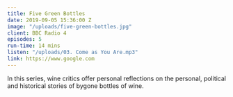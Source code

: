```yaml
---
title: Five Green Bottles
date: 2019-09-05 15:36:00 Z
image: "/uploads/five-green-bottles.jpg"
client: BBC Radio 4
episodes: 5
run-time: 14 mins
listen: "/uploads/03. Come as You Are.mp3"
link: https://www.google.com
---
```


In this series, wine critics offer personal reflections on the personal, political and historical stories of bygone bottles of wine.